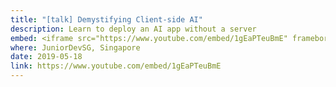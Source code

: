 ```yaml
---
title: "[talk] Demystifying Client-side AI"
description: Learn to deploy an AI app without a server
embed: <iframe src="https://www.youtube.com/embed/1gEaPTeuBmE" frameborder="0" allow="accelerometer; autoplay; encrypted-media; gyroscope; picture-in-picture" allowfullscreen></iframe>
where: JuniorDevSG, Singapore
date: 2019-05-18
link: https://www.youtube.com/embed/1gEaPTeuBmE
---
```


